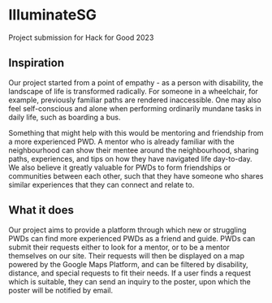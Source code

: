 # IlluminateSG
Project submission for Hack for Good 2023

## Inspiration

Our project started from a point of empathy - as a person with disability, the landscape of life is transformed radically. For someone in a wheelchair, for example, previously familiar paths are rendered inaccessible. One may also feel self-conscious and alone when performing ordinarily mundane tasks in daily life, such as boarding a bus. 

Something that might help with this would be mentoring and friendship from a more experienced PWD. A mentor who is already familiar with the neighbourhood can show their mentee around the neighbourhood, sharing paths, experiences, and tips on how they have navigated life day-to-day. We also believe it greatly valuable for PWDs to form friendships or communities between each other, such that they have someone who shares similar experiences that they can connect and relate to.

## What it does

Our project aims to provide a platform through which new or struggling PWDs can find more experienced PWDs as a friend and guide. PWDs can submit their requests either to look for a mentor, or to be a mentor themselves on our site. Their requests will then be displayed on a map powered by the Google Maps Platform, and can be filtered by disability, distance, and special requests to fit their needs. If a user finds a request which is suitable, they can send an inquiry to the poster, upon which the poster will be notified by email.
